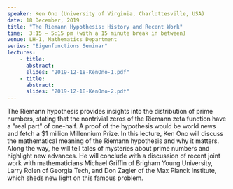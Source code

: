 ```yaml
---
speaker: Ken Ono (University of Virginia, Charlottesville, USA)
date: 18 December, 2019
title: "The Riemann Hypothesis: History and Recent Work"
time:  3:15 – 5:15 pm (with a 15 minute break in between)
venue: LH-1, Mathematics Department
series: "Eigenfunctions Seminar"
lectures:
    - title:
      abstract: 
      slides: "2019-12-18-KenOno-1.pdf"
    - title:
      abstract: 
      slides: "2019-12-18-KenOno-2.pdf"
---
```

The Riemann hypothesis provides insights into the distribution of prime numbers,
        stating that the nontrivial zeros of the Riemann zeta function have a "real part" of
        one-half. A proof of the hypothesis would be world news and fetch a $1 million Millennium Prize.
        In this lecture, Ken Ono will discuss the mathematical meaning of the Riemann hypothesis
        and why it matters. Along the way, he will tell tales of mysteries about prime numbers and
        highlight new advances. He will conclude with a discussion of recent joint work with mathematicians
        Michael Griffin of Brigham Young University, Larry Rolen of Georgia Tech, and Don Zagier of the
        Max Planck Institute, which sheds new light on this famous problem.

